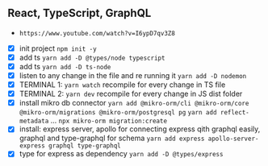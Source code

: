 ## React, TypeScript, GraphQL

- `https://www.youtube.com/watch?v=I6ypD7qv3Z8`

* [x] init project `npm init -y`
* [x] add ts `yarn add -D @types/node typescript`
* [x] add ts `yarn add -D ts-node`
* [x] listen to any change in the file and re running it `yarn add -D nodemon`
* [x] TERMINAL 1: `yarn watch` recompile for every change in TS file
* [x] TERMINAL 2: `yarn dev` recompile for every change in JS dist folder
* [x] install mikro db connector
      `yarn add @mikro-orm/cli @mikro-orm/core @mikro-orm/migrations @mikro-orm/postgresql pg`
      `yarn add reflect-metadata`
      ... `npx mikro-orm migration:create`
* [x] install: express server, apollo for connecting express qith graphql easily, graphql and type-graphql for schema
      `yarn add express apollo-server-express graphql type-graphql`
* [x] type for express as dependency `yarn add -D @types/express`
